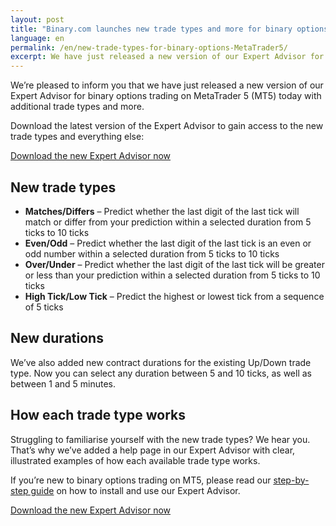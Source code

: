 ```yaml
---
layout: post
title: "Binary.com launches new trade types and more for binary options on MetaTrader 5"
language: en
permalink: /en/new-trade-types-for-binary-options-MetaTrader5/
excerpt: We have just released a new version of our Expert Advisor for binary options trading on MetaTrader 5 (MT5) with additional trade types and more. Download the latest version of the Expert Advisor to gain access to the new trade types and more...
---
```

We’re pleased to inform you that we have just released a new version of our Expert Advisor for binary options trading on MetaTrader 5 (MT5) today with additional trade types and more.

<div class="cta">
    <p>Download the latest version of the Expert Advisor to gain access to the new trade types and everything else:</p>
    <p><a class="button" href="https://s3.amazonaws.com/binary-mt5/Binary.ex5"><span>Download the new Expert Advisor now</span></a></p>
</div>

## New trade types

<ul class="bullet">
    <li><strong>Matches/Differs</strong> – Predict whether the last digit of the last tick will match or differ from your prediction within a selected duration from 5 ticks to 10 ticks</li>
    <li><strong>Even/Odd</strong> – Predict whether the last digit of the last tick is an even or odd number within a selected duration from 5 ticks to 10 ticks</li>
    <li><strong>Over/Under</strong> – Predict whether the last digit of the last tick will be greater or less than your prediction within a selected duration from 5 ticks to 10 ticks</li>
    <li><strong>High Tick/Low Tick</strong> – Predict the highest or lowest tick from a sequence of 5 ticks</li>
</ul>

## New durations

We’ve also added new contract durations for the existing Up/Down trade type. Now you can select any duration between 5 and 10 ticks, as well as between 1 and 5 minutes.

## How each trade type works

Struggling to familiarise yourself with the new trade types? We hear you. That’s why we’ve added a help page in our Expert Advisor with clear, illustrated examples of how each available trade type works.

If you’re new to binary options trading on MT5, please read our <a href="https://www.binary.com/en/get-started/binary-options-mt5.html#how-to-trade-binary">step-by-step guide</a> on how to install and use our Expert Advisor.

<div class="cta">
    <p><a class="button" href="https://s3.amazonaws.com/binary-mt5/Binary.ex5"><span>Download the new Expert Advisor now</span></a></p>
</div>